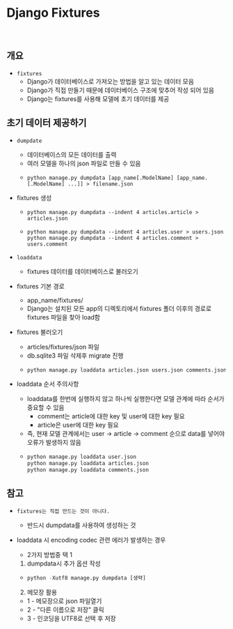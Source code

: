 # Django Fixtures

<br>

## 개요
- `fixtures`
  - Django가 데이터베이스로 가져오는 방법을 알고 있는 데이터 모음
  - Django가 직접 만들기 때문에 데이터베이스 구조에 맞추어 작성 되어 있음
  - Django는 fixtures를 사용해 모델에 초기 데이터를 제공


## 초기 데이터 제공하기
- `dumpdate`
  - 데이터베이스의 모든 데이터를 출력
  - 여러 모델을 하나의 json 파일로 만들 수 있음
  - ```pyhton
    python manage.py dumpdata [app_name[.ModelName] [app_name.[.ModelName] ...]] > filename.json
    ```

- fixtures 생성
  - ```pyhton
    python manage.py dumpdata --indent 4 articles.article > articles.json
    ```
  - ```pyhton
    python manage.py dumpdata --indent 4 articles.user > users.json
    python manage.py dumpdata --indent 4 articles.comment > users.comment
    ```

- `loaddata`
  - fixtures 데이터를 데이터베이스로 불러오기

- fixtures 기본 경로
  - app_name/fixtures/
  - Django는 설치된 모든 app의 디렉토리에서 fixtures 폴더 이후의 경로로 fixtures 파일을 찾아 load함

- fixtures 불러오기
  - articles/fixtures/json 파일
  - db.sqlite3 파일 삭제후 migrate 진행
  - ```python
    python manage.py loaddata articles.json users.json comments.json
    ```

- loaddata 순서 주의사항
  - loaddata를 한번에 실행하지 않고 하나씩 실행한다면 모델 관계에 따라 순서가 중요할 수 있음
    - comment는 article에 대한 key 및 user에 대한 key 필요
    - article은 user에 대한 key 필요
  - 즉, 현재 모델 관계에서는 user -> article -> comment 순으로 data를 넣어야 오류가 발생하지 않음
  - ```python
    python manage.py loaddata user.json
    python manage.py loaddata articles.json
    python manage.py loaddata comments.json
    ```

## 참고
- `fixtures는 직접 만드는 것이 아니다.`
  - 반드시 dumpdata를 사용하여 생성하는 것

- loaddata 시 encoding codec 관련 에러가 발생하는 경우
  - 2가지 방법중 택 1
  1. dumpdata시 추가 옵션 작성
  - ```python
    python -Xutf8 manage.py dumpdata [생략]
    ```
  2. 메모장 활용
  - 1 - 메모장으로 json 파일열기
  - 2 - "다른 이름으로 저장" 클릭
  - 3 - 인코딩을 UTF8로 선택 후 저장